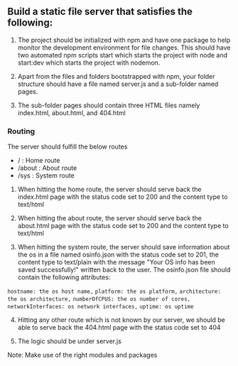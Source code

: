 ## Build a static file server that satisfies the following:

1. The project should be initialized with npm and have one package to help monitor the development environment for file changes. This should have two automated npm scripts start which starts the project with node and start:dev which starts the project with nodemon.

2. Apart from the files and folders bootstrapped with npm, your folder structure should have a file named server.js and a sub-folder named pages.

3. The sub-folder pages should contain three HTML files namely index.html, about.html, and 404.html

### Routing

The server should fulfill the below routes

 * / : Home route
 * /about : About route
 * /sys : System route


1. When hitting the home route, the server should serve back the index.html page with the status code set to 200 and the content type to text/html

2. When hitting the about route, the server should serve back the about.html page with the status code set to 200 and the content type to text/html

3. When hitting the system route, the server should save information about the os in a file named osinfo.json with the status code set to 201, the content type to text/plain with the message "Your OS info has been saved successfully!" written back to the user. The osinfo.json file should contain the following attributes:

`hostname: the os host name,`
`platform: the os platform,`
`architecture: the os architecture,`
`numberOfCPUS: the os number of cores,`
`networkInterfaces: os network interfaces,`
`uptime: os uptime`


4. Hitting any other route which is not known by our server, we should be able to serve back the 404.html page with the status code set to 404

5. The logic should be under server.js

Note: Make use of the right modules and packages
